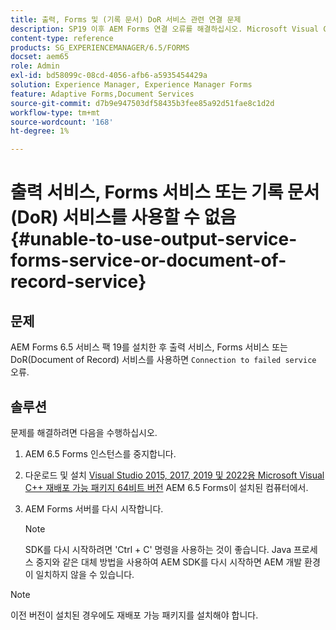 ```yaml
---
title: 출력, Forms 및 (기록 문서) DoR 서비스 관련 연결 문제
description: SP19 이후 AEM Forms 연결 오류를 해결하십시오. Microsoft Visual C++를 설치하고 서버를 다시 시작하여 원활한 솔루션을 제공합니다. 출력, Forms, DoR 서비스 문제를 해결합니다.
content-type: reference
products: SG_EXPERIENCEMANAGER/6.5/FORMS
docset: aem65
role: Admin
exl-id: bd58099c-08cd-4056-afb6-a5935454429a
solution: Experience Manager, Experience Manager Forms
feature: Adaptive Forms,Document Services
source-git-commit: d7b9e947503df58435b3fee85a92d51fae8c1d2d
workflow-type: tm+mt
source-wordcount: '168'
ht-degree: 1%

---
```


# 출력 서비스, Forms 서비스 또는 기록 문서(DoR) 서비스를 사용할 수 없음 {#unable-to-use-output-service-forms-service-or-document-of-record-service}

## 문제

AEM Forms 6.5 서비스 팩 19를 설치한 후 출력 서비스, Forms 서비스 또는 DoR(Document of Record) 서비스를 사용하면 `Connection to failed service` 오류.

## 솔루션

문제를 해결하려면 다음을 수행하십시오.

1. AEM 6.5 Forms 인스턴스를 중지합니다.
1. 다운로드 및 설치 [Visual Studio 2015, 2017, 2019 및 2022용 Microsoft Visual C++ 재배포 가능 패키지 64비트 버전](https://learn.microsoft.com/en-us/cpp/windows/latest-supported-vc-redist?view=msvc-170#visual-studio-2015-2017-2019-and-2022) AEM 6.5 Forms이 설치된 컴퓨터에서.
1. AEM Forms 서버를 다시 시작합니다.

   >[!NOTE]
   >
   > SDK를 다시 시작하려면 &#39;Ctrl + C&#39; 명령을 사용하는 것이 좋습니다. Java 프로세스 중지와 같은 대체 방법을 사용하여 AEM SDK를 다시 시작하면 AEM 개발 환경이 일치하지 않을 수 있습니다.


>[!NOTE]
>
>
> 이전 버전이 설치된 경우에도 재배포 가능 패키지를 설치해야 합니다.
